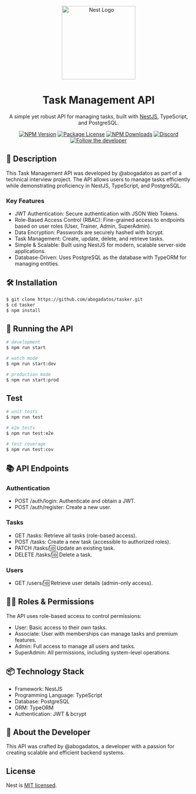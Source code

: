 <p align="center"> <a href="http://nestjs.com/" target="blank"><img src="https://nestjs.com/img/logo-small.svg" width="200" alt="Nest Logo" /></a> </p> <h1 align="center">Task Management API</h1> <p align="center">A simple yet robust API for managing tasks, built with <a href="http://nestjs.com/" target="_blank">NestJS</a>, TypeScript, and PostgreSQL.</p> <p align="center"> <a href="https://www.npmjs.com/~nestjscore" target="_blank"><img src="https://img.shields.io/npm/v/@nestjs/core.svg" alt="NPM Version" /></a> <a href="https://www.npmjs.com/~nestjscore" target="_blank"><img src="https://img.shields.io/npm/l/@nestjs/core.svg" alt="Package License" /></a> <a href="https://www.npmjs.com/~nestjscore" target="_blank"><img src="https://img.shields.io/npm/dm/@nestjs/common.svg" alt="NPM Downloads" /></a> <a href="https://discord.gg/G7Qnnhy" target="_blank"><img src="https://img.shields.io/badge/discord-online-brightgreen.svg" alt="Discord"/></a> <a href="https://twitter.com/abogadatos" target="_blank"><img src="https://img.shields.io/twitter/follow/abogadatos.svg?style=social&label=Follow" alt="Follow the developer" /></a> </p>
  <!--[![Backers on Open Collective](https://opencollective.com/nest/backers/badge.svg)](https://opencollective.com/nest#backer)
  [![Sponsors on Open Collective](https://opencollective.com/nest/sponsors/badge.svg)](https://opencollective.com/nest#sponsor)-->

## 🚀 Description

This Task Management API was developed by @abogadatos as part of a technical interview project. The API allows users to manage tasks efficiently while demonstrating proficiency in NestJS, TypeScript, and PostgreSQL.

### Key Features

- JWT Authentication: Secure authentication with JSON Web Tokens.
- Role-Based Access Control (RBAC): Fine-grained access to endpoints based on user roles (User, Trainer, Admin, SuperAdmin).
- Data Encryption: Passwords are securely hashed with bcrypt.
- Task Management: Create, update, delete, and retrieve tasks.
- Simple & Scalable: Built using NestJS for modern, scalable server-side applications.
- Database-Driven: Uses PostgreSQL as the database with TypeORM for managing entities.

## 🛠️ Installation

```bash
$ git clone https://github.com/abogadatos/tasker.git
$ cd tasker
$ npm install
```

## 🏃 Running the API

```bash
# development
$ npm run start

# watch mode
$ npm run start:dev

# production mode
$ npm run start:prod
```

## Test

```bash
# unit tests
$ npm run test

# e2e tests
$ npm run test:e2e

# test coverage
$ npm run test:cov
```

## 📚 API Endpoints

### Authentication

- POST /auth/login: Authenticate and obtain a JWT.
- POST /auth/register: Create a new user.

### Tasks

- GET /tasks: Retrieve all tasks (role-based access).
- POST /tasks: Create a new task (accessible to authorized roles).
- PATCH /tasks/:id: Update an existing task.
- DELETE /tasks/:id: Delete a task.

### Users

- GET /users/:id: Retrieve user details (admin-only access).

## 🧑‍💻 Roles & Permissions

The API uses role-based access to control permissions:

- User: Basic access to their own tasks.
- Associate: User with memberships can manage tasks and premium features.
- Admin: Full access to manage all users and tasks.
- SuperAdmin: All permissions, including system-level operations.

## 📦 Technology Stack

- Framework: NestJS
- Programming Language: TypeScript
- Database: PostgreSQL
- ORM: TypeORM
- Authentication: JWT & bcrypt

## 🙌 About the Developer

This API was crafted by @abogadatos, a developer with a passion for creating scalable and efficient backend systems.

## License

Nest is [MIT licensed](LICENSE).
